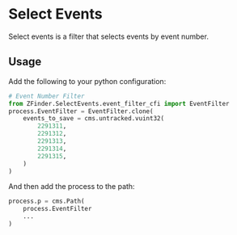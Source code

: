 # Select Events

Select events is a filter that selects events by event number.

## Usage

Add the following to your python configuration:

```python
# Event Number Filter
from ZFinder.SelectEvents.event_filter_cfi import EventFilter
process.EventFilter = EventFilter.clone(
    events_to_save = cms.untracked.vuint32(
        2291311,
        2291312,
        2291313,
        2291314,
        2291315,
    )
)
```

And then add the process to the path:

```python
process.p = cms.Path(
    process.EventFilter
    ...
)
```
